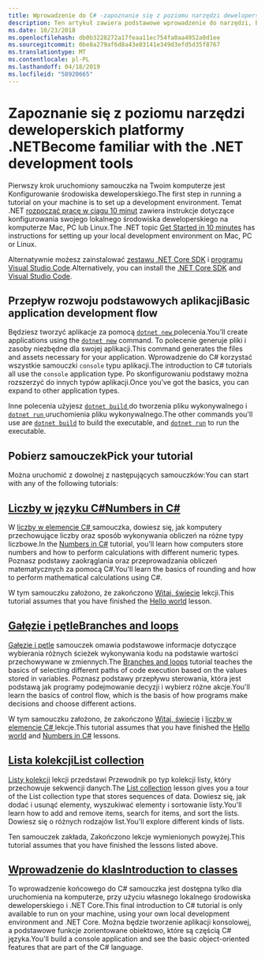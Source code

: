 ```yaml
---
title: Wprowadzenie do C# -zapoznanie się z poziomu narzędzi deweloperskich
description: Ten artykuł zawiera podstawowe wprowadzenie do narzędzi, będziesz używać do tworzenia C# i aplikacje platformy .NET na maszynie.
ms.date: 10/23/2018
ms.openlocfilehash: db0b3228272a17feaa11ec754fa0aa4952a0d1ee
ms.sourcegitcommit: 0be8a279af6d8a43e03141e349d3efd5d35f8767
ms.translationtype: MT
ms.contentlocale: pl-PL
ms.lasthandoff: 04/18/2019
ms.locfileid: "58920665"
---
```

# <a name="become-familiar-with-the-net-development-tools"></a><span data-ttu-id="c74f9-103">Zapoznanie się z poziomu narzędzi deweloperskich platformy .NET</span><span class="sxs-lookup"><span data-stu-id="c74f9-103">Become familiar with the .NET development tools</span></span>

<span data-ttu-id="c74f9-104">Pierwszy krok uruchomiony samouczka na Twoim komputerze jest Konfigurowanie środowiska deweloperskiego.</span><span class="sxs-lookup"><span data-stu-id="c74f9-104">The first step in running a tutorial on your machine is to set up a development environment.</span></span>
<span data-ttu-id="c74f9-105">Temat .NET [rozpocząć pracę w ciągu 10 minut](https://www.microsoft.com/net/core) zawiera instrukcje dotyczące konfigurowania swojego lokalnego środowiska deweloperskiego na komputerze Mac, PC lub Linux.</span><span class="sxs-lookup"><span data-stu-id="c74f9-105">The .NET topic [Get Started in 10 minutes](https://www.microsoft.com/net/core) has instructions for setting up your local development environment on Mac, PC or Linux.</span></span>

<span data-ttu-id="c74f9-106">Alternatywnie możesz zainstalować [zestawu .NET Core SDK](https://www.microsoft.com/net/download) i [programu Visual Studio Code](https://code.visualstudio.com/).</span><span class="sxs-lookup"><span data-stu-id="c74f9-106">Alternatively, you can install the [.NET Core SDK](https://www.microsoft.com/net/download) and [Visual Studio Code](https://code.visualstudio.com/).</span></span>

## <a name="basic-application-development-flow"></a><span data-ttu-id="c74f9-107">Przepływ rozwoju podstawowych aplikacji</span><span class="sxs-lookup"><span data-stu-id="c74f9-107">Basic application development flow</span></span>

<span data-ttu-id="c74f9-108">Będziesz tworzyć aplikacje za pomocą [ `dotnet new` ](../../../core/tools/dotnet-new.md) polecenia.</span><span class="sxs-lookup"><span data-stu-id="c74f9-108">You'll create applications using the [`dotnet new`](../../../core/tools/dotnet-new.md) command.</span></span> <span data-ttu-id="c74f9-109">To polecenie generuje pliki i zasoby niezbędne dla swojej aplikacji.</span><span class="sxs-lookup"><span data-stu-id="c74f9-109">This command generates the files and assets necessary for your application.</span></span> <span data-ttu-id="c74f9-110">Wprowadzenie do C# korzystać wszystkie samouczki `console` typu aplikacji.</span><span class="sxs-lookup"><span data-stu-id="c74f9-110">The introduction to C# tutorials all use the `console` application type.</span></span> <span data-ttu-id="c74f9-111">Po skonfigurowaniu podstawy można rozszerzyć do innych typów aplikacji.</span><span class="sxs-lookup"><span data-stu-id="c74f9-111">Once you've got the basics, you can expand to other application types.</span></span>

<span data-ttu-id="c74f9-112">Inne polecenia użyjesz [ `dotnet build` ](../../../core/tools/dotnet-build.md) do tworzenia pliku wykonywalnego i [ `dotnet run` ](../../../core/tools/dotnet-run.md) uruchomienia pliku wykonywalnego.</span><span class="sxs-lookup"><span data-stu-id="c74f9-112">The other commands you'll use are [`dotnet build`](../../../core/tools/dotnet-build.md) to build the executable, and [`dotnet run`](../../../core/tools/dotnet-run.md) to run the executable.</span></span>

## <a name="pick-your-tutorial"></a><span data-ttu-id="c74f9-113">Pobierz samouczek</span><span class="sxs-lookup"><span data-stu-id="c74f9-113">Pick your tutorial</span></span>

<span data-ttu-id="c74f9-114">Można uruchomić z dowolnej z następujących samouczków:</span><span class="sxs-lookup"><span data-stu-id="c74f9-114">You can start with any of the following tutorials:</span></span>

## <a name="numbers-in-cnumbers-in-csharp-localmd"></a>[<span data-ttu-id="c74f9-115">Liczby w języku C#</span><span class="sxs-lookup"><span data-stu-id="c74f9-115">Numbers in C#</span></span>](numbers-in-csharp-local.md)

<span data-ttu-id="c74f9-116">W [liczby w elemencie C# ](numbers-in-csharp-local.md) samouczka, dowiesz się, jak komputery przechowujące liczby oraz sposób wykonywania obliczeń na różne typy liczbowe.</span><span class="sxs-lookup"><span data-stu-id="c74f9-116">In the [Numbers in C#](numbers-in-csharp-local.md) tutorial, you'll learn how computers store numbers and how to perform calculations with different numeric types.</span></span> <span data-ttu-id="c74f9-117">Poznasz podstawy zaokrąglania oraz przeprowadzania obliczeń matematycznych za pomocą C#.</span><span class="sxs-lookup"><span data-stu-id="c74f9-117">You'll learn the basics of rounding and how to perform mathematical calculations using C#.</span></span>

<span data-ttu-id="c74f9-118">W tym samouczku założono, że zakończono [Witaj, świecie](hello-world.yml) lekcji.</span><span class="sxs-lookup"><span data-stu-id="c74f9-118">This tutorial assumes that you have finished the [Hello world](hello-world.yml) lesson.</span></span>

## <a name="branches-and-loopsbranches-and-loops-localmd"></a>[<span data-ttu-id="c74f9-119">Gałęzie i pętle</span><span class="sxs-lookup"><span data-stu-id="c74f9-119">Branches and loops</span></span>](branches-and-loops-local.md)

<span data-ttu-id="c74f9-120">[Gałęzie i pętle](branches-and-loops-local.md) samouczek omawia podstawowe informacje dotyczące wybierania różnych ścieżek wykonywania kodu na podstawie wartości przechowywane w zmiennych.</span><span class="sxs-lookup"><span data-stu-id="c74f9-120">The [Branches and loops](branches-and-loops-local.md) tutorial teaches the basics of selecting different paths of code execution based on the values stored in variables.</span></span> <span data-ttu-id="c74f9-121">Poznasz podstawy przepływu sterowania, która jest podstawą jak programy podejmowanie decyzji i wybierz różne akcje.</span><span class="sxs-lookup"><span data-stu-id="c74f9-121">You'll learn the basics of control flow, which is the basis of how programs make decisions and choose different actions.</span></span>

<span data-ttu-id="c74f9-122">W tym samouczku założono, że zakończono [Witaj, świecie](hello-world.yml) i [liczby w elemencie C# ](numbers-in-csharp-local.md) lekcje.</span><span class="sxs-lookup"><span data-stu-id="c74f9-122">This tutorial assumes that you have finished the [Hello world](hello-world.yml) and [Numbers in C#](numbers-in-csharp-local.md) lessons.</span></span>

## <a name="list-collectionarrays-and-collectionsmd"></a>[<span data-ttu-id="c74f9-123">Lista kolekcji</span><span class="sxs-lookup"><span data-stu-id="c74f9-123">List collection</span></span>](arrays-and-collections.md)

<span data-ttu-id="c74f9-124">[Listy kolekcji](arrays-and-collections.md) lekcji przedstawi Przewodnik po typ kolekcji listy, który przechowuje sekwencji danych.</span><span class="sxs-lookup"><span data-stu-id="c74f9-124">The [List collection](arrays-and-collections.md) lesson gives you a tour of the List collection type that stores sequences of data.</span></span> <span data-ttu-id="c74f9-125">Dowiesz się, jak dodać i usunąć elementy, wyszukiwać elementy i sortowanie listy.</span><span class="sxs-lookup"><span data-stu-id="c74f9-125">You'll learn how to add and remove items, search for items, and sort the lists.</span></span> <span data-ttu-id="c74f9-126">Dowiesz się o różnych rodzajów list.</span><span class="sxs-lookup"><span data-stu-id="c74f9-126">You'll explore different kinds of lists.</span></span> 

<span data-ttu-id="c74f9-127">Ten samouczek zakłada, Zakończono lekcje wymienionych powyżej.</span><span class="sxs-lookup"><span data-stu-id="c74f9-127">This tutorial assumes that you have finished the lessons listed above.</span></span>

## <a name="introduction-to-classesintroduction-to-classesmd"></a>[<span data-ttu-id="c74f9-128">Wprowadzenie do klas</span><span class="sxs-lookup"><span data-stu-id="c74f9-128">Introduction to classes</span></span>](introduction-to-classes.md)

<span data-ttu-id="c74f9-129">To wprowadzenie końcowego do C# samouczka jest dostępna tylko dla uruchomienia na komputerze, przy użyciu własnego lokalnego środowiska deweloperskiego i .NET Core.</span><span class="sxs-lookup"><span data-stu-id="c74f9-129">This final introduction to C# tutorial is only available to run on your machine, using your own local development environment and .NET Core.</span></span>
<span data-ttu-id="c74f9-130">Można będzie tworzenie aplikacji konsolowej, a podstawowe funkcje zorientowane obiektowo, które są częścią C# języka.</span><span class="sxs-lookup"><span data-stu-id="c74f9-130">You'll build a console application and see the basic object-oriented features that are part of the C# language.</span></span>
